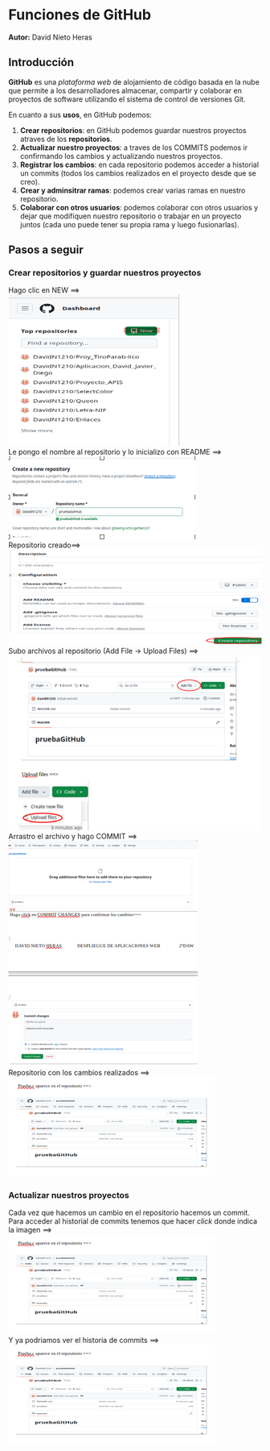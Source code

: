 # Funciones de GitHub
**Autor:** David Nieto Heras
## Introducción
**GitHub** es una _plataforma web_ de alojamiento de código basada en la nube que permite a los desarrolladores almacenar, compartir y colaborar en proyectos de software utilizando el sistema de control de versiones Git.

En cuanto a sus **usos**, en GitHub podemos:
1. **Crear repositorios**: en GitHub podemos guardar nuestros proyectos atraves de los **repositorios**.
2. **Actualizar nuestro proyectos**: a traves de los COMMITS podemos ir confirmando los cambios y actualizando nuestros proyectos.
3. **Registrar los cambios**: en cada repositorio podemos acceder a historial un commits (todos los cambios realizados en el proyecto desde que se creo).
4. **Crear y adminsitrar ramas**: podemos crear varias ramas en nuestro repositorio.
5. **Colaborar con otros usuarios**: podemos colaborar con otros usuarios y dejar que modifiquen nuestro repositorio o trabajar en un proyecto juntos (cada uno puede tener su propia rama y luego fusionarlas). 

## Pasos a seguir
### Crear repositorios y guardar nuestros proyectos
Hago clic en NEW ==>  
![New](../img_UD1/newrepo.png)  
Le pongo el nombre al repositorio y lo inicializo con README ==>  
![Nombre](../img_UD1/nombrerepo.png)  
Repositorio creado==>  
![Resultado](../img_UD1/creorepo.png)  
Subo archivos al repositorio (Add File -> Upload Files) ==>  
![Add](../img_UD1/addfile.png)  
Arrastro el archivo y hago COMMIT ==>  
![Commit](../img_UD1/arrastroyhagocomit.png)  
Repositorio con los cambios realizados ==>  
![Cambios realizados](../img_UD1/cambiosrepo.png)  
### Actualizar nuestros proyectos  
Cada vez que hacemos un cambio en el repositorio hacemos un commit. Para acceder al historial de commits tenemos que hacer _click_ donde indica la imagen ==>  
![Cambios realizados](../img_UD1/cambiosrepo.png)  
Y ya podriamos ver el historia de commits ==>
![Cambios realizados](../img_UD1/cambiosrepo.png)  




 
